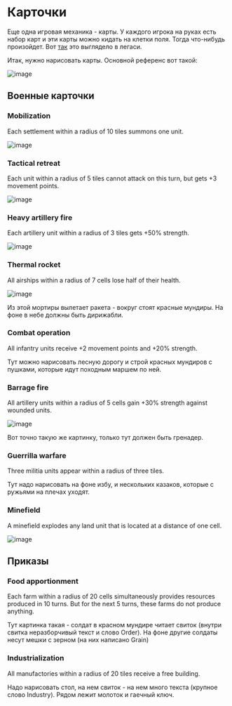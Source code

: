 # Карточки

Еще одна игровая механика - карты. У каждого игрока на руках есть набор карт и эти карты можно кидать на клетки поля. Тогда что-нибудь произойдет.
Вот [так](https://github.com/timattt/TheChapterLegacy/blob/master/WIP.md#%D0%BA%D0%B0%D1%80%D1%82%D0%BE%D1%87%D0%BA%D0%B8) это выглядело в легаси.

Итак, нужно нарисовать карты. Основной референс вот такой:

![image](https://user-images.githubusercontent.com/25401699/213916450-2878e405-6061-43fc-b6fd-d5e02a989e2e.png)

## Военные карточки

### Mobilization

Each settlement within a radius of 10 tiles summons one unit.

![image](https://user-images.githubusercontent.com/25401699/213917104-826210da-88a1-4051-9422-9778a218fe79.png)

### Tactical retreat

Each unit within a radius of 5 tiles cannot attack on this turn, but gets +3 movement points.

![image](https://user-images.githubusercontent.com/25401699/213916869-1161ddae-6ce3-4e0f-a8fe-7c11b08ef3db.png)

### Heavy artillery fire

Each artillery unit within a radius of 3 tiles gets +50% strength.

![image](https://user-images.githubusercontent.com/25401699/213918020-96239ac7-e895-408c-a84d-dd96b83115b3.png)

### Thermal rocket

All airships within a radius of 7 cells lose half of their health.

![image](https://user-images.githubusercontent.com/25401699/213918787-426b673e-e48d-4a9b-88ff-7e99842cd22a.png)

Из этой мортиры вылетает ракета - вокруг стоят красные мундиры. 
На фоне в небе должны быть дирижабли.

### Сombat operation

All infantry units receive +2 movement points and +20% strength.

Тут можно нарисовать лесную дорогу и строй красных мундиров с пушками, которые идут походным маршем по ней.

### Barrage fire

All artillery units within a radius of 5 cells gain +30% strength against wounded units.

![image](https://user-images.githubusercontent.com/25401699/213919237-272a074e-2f1e-48aa-9ea2-39c8b7df3e28.png)

Вот точно такую же картинку, только тут должен быть гренадер.

### Guerrilla warfare

Three militia units appear within a radius of three tiles.

Тут надо нарисовать на фоне избу, и нескольких казаков, которые с ружьями на плечах уходят.

### Minefield

A minefield explodes any land unit that is located at a distance of one cell.

![image](https://user-images.githubusercontent.com/25401699/213919710-c565422c-84be-40e8-a6f8-92065f93f285.png)

## Приказы

### Food apportionment

Each farm within a radius of 20 cells simultaneously provides resources produced in 10 turns. But for the next 5 turns, these farms do not produce anything.

Тут картинка такая - солдат в красном мундире читает свиток (внутри свитка неразборчивый текст и слово Order). На фоне другие солдаты несут мешки с зерном (на них написано Grain)

### Industrialization

All manufactories within a radius of 20 tiles receive a free building.

Надо нарисовать стол, на нем свиток - на нем много текста (крупное слово Industry). Рядом лежит молоток и гаечный ключ.
